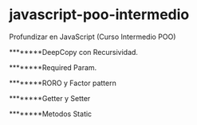 # javascript-poo-intermedio
Profundizar en JavaScript (Curso Intermedio POO)

********DeepCopy con Recursividad.

********Required Param.

********RORO y Factor pattern

********Getter y Setter

********Metodos Static
